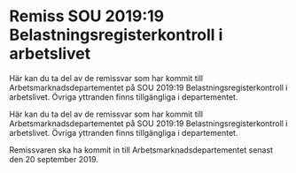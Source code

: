 # Remiss SOU 2019:19 Belastningsregisterkontroll i arbetslivet

Här kan du ta del av de remissvar som har kommit till Arbetsmarknadsdepartementet på SOU 2019:19 Belastningsregisterkontroll i arbetslivet. Övriga yttranden finns tillgängliga i departementet.

Här kan du ta del av de remissvar som har kommit till Arbetsmarknadsdepartementet på SOU 2019:19 Belastningsregisterkontroll i arbetslivet. Övriga yttranden finns tillgängliga i departementet.

Remissvaren ska ha kommit in till Arbetsmarknadsdepartementet senast den 20 september 2019.
